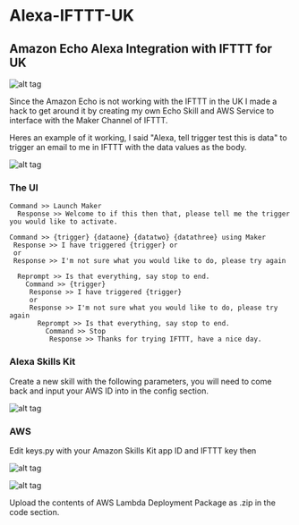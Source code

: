 # Alexa-IFTTT-UK
## Amazon Echo Alexa Integration with IFTTT  for UK 

![alt tag](http://puu.sh/rUyPJ/7bccb76299.png)

Since the Amazon Echo is not working with the IFTTT in the UK I made a hack to get around it by creating my own Echo Skill and AWS Service to interface with the Maker Channel of IFTTT. 

Heres an example of it working, I said "Alexa, tell trigger test this is data" to trigger an email to me in IFTTT with the data values as the body.

![alt tag](http://puu.sh/rUZx6/43bdf5fad5.png)

### The UI 

```
Command >> Launch Maker 
  Response >> Welcome to if this then that, please tell me the trigger you would like to activate.

Command >> {trigger} {dataone} {datatwo} {datathree} using Maker
 Response >> I have triggered {trigger} or 
 or
 Response >> I'm not sure what you would like to do, please try again
 
  Reprompt >> Is that everything, say stop to end.
    Command >> {trigger} 
     Response >> I have triggered {trigger}
     or
     Response >> I'm not sure what you would like to do, please try again
       Reprompt >> Is that everything, say stop to end.
         Command >> Stop
          Response >> Thanks for trying IFTTT, have a nice day.
```

### Alexa Skills Kit 

Create a new skill with the following parameters, you will need to come back and input your AWS ID into in the config section.

![alt tag](http://puu.sh/rUZCd/7a1cdc5a4a.png)

### AWS

Edit keys.py with your Amazon Skills Kit app ID and IFTTT key then 

![alt tag](http://puu.sh/rUxHd/8eb2e915e2.png)

![alt tag](http://puu.sh/rUxP2/839fe11b08.png)

Upload the contents of AWS Lambda Deployment Package as .zip in the code section.
